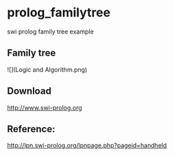 # prolog_familytree
swi prolog family tree example

## Family tree

![](Logic and Algorithm.png)

## Download
http://www.swi-prolog.org

## Reference:
http://lpn.swi-prolog.org/lpnpage.php?pageid=handheld
